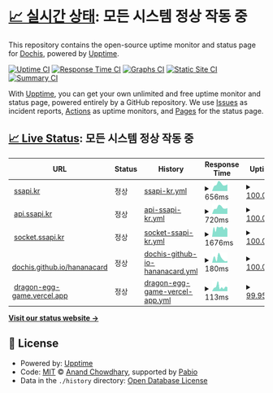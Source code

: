 # [📈 실시간 상태](https://DOCHIS.github.io/status): <!--live status--> **모든 시스템 정상 작동 중**

This repository contains the open-source uptime monitor and status page for [Dochis](http://dochis.net), powered by [Upptime](https://github.com/upptime/upptime).

[![Uptime CI](https://github.com/DOCHIS/status/workflows/Uptime%20CI/badge.svg)](https://github.com/DOCHIS/status/actions?query=workflow%3A%22Uptime+CI%22)
[![Response Time CI](https://github.com/DOCHIS/status/workflows/Response%20Time%20CI/badge.svg)](https://github.com/DOCHIS/status/actions?query=workflow%3A%22Response+Time+CI%22)
[![Graphs CI](https://github.com/DOCHIS/status/workflows/Graphs%20CI/badge.svg)](https://github.com/DOCHIS/status/actions?query=workflow%3A%22Graphs+CI%22)
[![Static Site CI](https://github.com/DOCHIS/status/workflows/Static%20Site%20CI/badge.svg)](https://github.com/DOCHIS/status/actions?query=workflow%3A%22Static+Site+CI%22)
[![Summary CI](https://github.com/DOCHIS/status/workflows/Summary%20CI/badge.svg)](https://github.com/DOCHIS/status/actions?query=workflow%3A%22Summary+CI%22)

With [Upptime](https://upptime.js.org), you can get your own unlimited and free uptime monitor and status page, powered entirely by a GitHub repository. We use [Issues](https://github.com/DOCHIS/status/issues) as incident reports, [Actions](https://github.com/DOCHIS/status/actions) as uptime monitors, and [Pages](https://DOCHIS.github.io/status) for the status page.

## [📈 Live Status](https://demo.upptime.js.org): <!--live status--> **모든 시스템 정상 작동 중**

<!--start: status pages-->
<!-- This summary is generated by Upptime (https://github.com/upptime/upptime) -->
<!-- Do not edit this manually, your changes will be overwritten -->
<!-- prettier-ignore -->
| URL | Status | History | Response Time | Uptime |
| --- | ------ | ------- | ------------- | ------ |
| <img alt="" src="https://icons.duckduckgo.com/ip3/ssapi.kr.ico" height="13"> [ssapi.kr](https://ssapi.kr/) | 정상 | [ssapi-kr.yml](https://github.com/DOCHIS/status/commits/HEAD/history/ssapi-kr.yml) | <details><summary><img alt="Response time graph" src="./graphs/ssapi-kr/response-time-week.png" height="20"> 656ms</summary><br><a href="https://DOCHIS.github.io/status/history/ssapi-kr"><img alt="Response time 830" src="https://img.shields.io/endpoint?url=https%3A%2F%2Fraw.githubusercontent.com%2FDOCHIS%2Fstatus%2FHEAD%2Fapi%2Fssapi-kr%2Fresponse-time.json"></a><br><a href="https://DOCHIS.github.io/status/history/ssapi-kr"><img alt="24-hour response time 634" src="https://img.shields.io/endpoint?url=https%3A%2F%2Fraw.githubusercontent.com%2FDOCHIS%2Fstatus%2FHEAD%2Fapi%2Fssapi-kr%2Fresponse-time-day.json"></a><br><a href="https://DOCHIS.github.io/status/history/ssapi-kr"><img alt="7-day response time 656" src="https://img.shields.io/endpoint?url=https%3A%2F%2Fraw.githubusercontent.com%2FDOCHIS%2Fstatus%2FHEAD%2Fapi%2Fssapi-kr%2Fresponse-time-week.json"></a><br><a href="https://DOCHIS.github.io/status/history/ssapi-kr"><img alt="30-day response time 700" src="https://img.shields.io/endpoint?url=https%3A%2F%2Fraw.githubusercontent.com%2FDOCHIS%2Fstatus%2FHEAD%2Fapi%2Fssapi-kr%2Fresponse-time-month.json"></a><br><a href="https://DOCHIS.github.io/status/history/ssapi-kr"><img alt="1-year response time 830" src="https://img.shields.io/endpoint?url=https%3A%2F%2Fraw.githubusercontent.com%2FDOCHIS%2Fstatus%2FHEAD%2Fapi%2Fssapi-kr%2Fresponse-time-year.json"></a></details> | <details><summary><a href="https://DOCHIS.github.io/status/history/ssapi-kr">100.00%</a></summary><a href="https://DOCHIS.github.io/status/history/ssapi-kr"><img alt="All-time uptime 99.89%" src="https://img.shields.io/endpoint?url=https%3A%2F%2Fraw.githubusercontent.com%2FDOCHIS%2Fstatus%2FHEAD%2Fapi%2Fssapi-kr%2Fuptime.json"></a><br><a href="https://DOCHIS.github.io/status/history/ssapi-kr"><img alt="24-hour uptime 100.00%" src="https://img.shields.io/endpoint?url=https%3A%2F%2Fraw.githubusercontent.com%2FDOCHIS%2Fstatus%2FHEAD%2Fapi%2Fssapi-kr%2Fuptime-day.json"></a><br><a href="https://DOCHIS.github.io/status/history/ssapi-kr"><img alt="7-day uptime 100.00%" src="https://img.shields.io/endpoint?url=https%3A%2F%2Fraw.githubusercontent.com%2FDOCHIS%2Fstatus%2FHEAD%2Fapi%2Fssapi-kr%2Fuptime-week.json"></a><br><a href="https://DOCHIS.github.io/status/history/ssapi-kr"><img alt="30-day uptime 100.00%" src="https://img.shields.io/endpoint?url=https%3A%2F%2Fraw.githubusercontent.com%2FDOCHIS%2Fstatus%2FHEAD%2Fapi%2Fssapi-kr%2Fuptime-month.json"></a><br><a href="https://DOCHIS.github.io/status/history/ssapi-kr"><img alt="1-year uptime 99.89%" src="https://img.shields.io/endpoint?url=https%3A%2F%2Fraw.githubusercontent.com%2FDOCHIS%2Fstatus%2FHEAD%2Fapi%2Fssapi-kr%2Fuptime-year.json"></a></details>
| <img alt="" src="https://icons.duckduckgo.com/ip3/api.ssapi.kr.ico" height="13"> [api.ssapi.kr](http://api.ssapi.kr/status/database) | 정상 | [api-ssapi-kr.yml](https://github.com/DOCHIS/status/commits/HEAD/history/api-ssapi-kr.yml) | <details><summary><img alt="Response time graph" src="./graphs/api-ssapi-kr/response-time-week.png" height="20"> 720ms</summary><br><a href="https://DOCHIS.github.io/status/history/api-ssapi-kr"><img alt="Response time 795" src="https://img.shields.io/endpoint?url=https%3A%2F%2Fraw.githubusercontent.com%2FDOCHIS%2Fstatus%2FHEAD%2Fapi%2Fapi-ssapi-kr%2Fresponse-time.json"></a><br><a href="https://DOCHIS.github.io/status/history/api-ssapi-kr"><img alt="24-hour response time 670" src="https://img.shields.io/endpoint?url=https%3A%2F%2Fraw.githubusercontent.com%2FDOCHIS%2Fstatus%2FHEAD%2Fapi%2Fapi-ssapi-kr%2Fresponse-time-day.json"></a><br><a href="https://DOCHIS.github.io/status/history/api-ssapi-kr"><img alt="7-day response time 720" src="https://img.shields.io/endpoint?url=https%3A%2F%2Fraw.githubusercontent.com%2FDOCHIS%2Fstatus%2FHEAD%2Fapi%2Fapi-ssapi-kr%2Fresponse-time-week.json"></a><br><a href="https://DOCHIS.github.io/status/history/api-ssapi-kr"><img alt="30-day response time 713" src="https://img.shields.io/endpoint?url=https%3A%2F%2Fraw.githubusercontent.com%2FDOCHIS%2Fstatus%2FHEAD%2Fapi%2Fapi-ssapi-kr%2Fresponse-time-month.json"></a><br><a href="https://DOCHIS.github.io/status/history/api-ssapi-kr"><img alt="1-year response time 805" src="https://img.shields.io/endpoint?url=https%3A%2F%2Fraw.githubusercontent.com%2FDOCHIS%2Fstatus%2FHEAD%2Fapi%2Fapi-ssapi-kr%2Fresponse-time-year.json"></a></details> | <details><summary><a href="https://DOCHIS.github.io/status/history/api-ssapi-kr">100.00%</a></summary><a href="https://DOCHIS.github.io/status/history/api-ssapi-kr"><img alt="All-time uptime 99.93%" src="https://img.shields.io/endpoint?url=https%3A%2F%2Fraw.githubusercontent.com%2FDOCHIS%2Fstatus%2FHEAD%2Fapi%2Fapi-ssapi-kr%2Fuptime.json"></a><br><a href="https://DOCHIS.github.io/status/history/api-ssapi-kr"><img alt="24-hour uptime 100.00%" src="https://img.shields.io/endpoint?url=https%3A%2F%2Fraw.githubusercontent.com%2FDOCHIS%2Fstatus%2FHEAD%2Fapi%2Fapi-ssapi-kr%2Fuptime-day.json"></a><br><a href="https://DOCHIS.github.io/status/history/api-ssapi-kr"><img alt="7-day uptime 100.00%" src="https://img.shields.io/endpoint?url=https%3A%2F%2Fraw.githubusercontent.com%2FDOCHIS%2Fstatus%2FHEAD%2Fapi%2Fapi-ssapi-kr%2Fuptime-week.json"></a><br><a href="https://DOCHIS.github.io/status/history/api-ssapi-kr"><img alt="30-day uptime 100.00%" src="https://img.shields.io/endpoint?url=https%3A%2F%2Fraw.githubusercontent.com%2FDOCHIS%2Fstatus%2FHEAD%2Fapi%2Fapi-ssapi-kr%2Fuptime-month.json"></a><br><a href="https://DOCHIS.github.io/status/history/api-ssapi-kr"><img alt="1-year uptime 99.93%" src="https://img.shields.io/endpoint?url=https%3A%2F%2Fraw.githubusercontent.com%2FDOCHIS%2Fstatus%2FHEAD%2Fapi%2Fapi-ssapi-kr%2Fuptime-year.json"></a></details>
| <img alt="" src="https://icons.duckduckgo.com/ip3/api.ssapi.kr.ico" height="13"> [socket.ssapi.kr](http://api.ssapi.kr/status/socket) | 정상 | [socket-ssapi-kr.yml](https://github.com/DOCHIS/status/commits/HEAD/history/socket-ssapi-kr.yml) | <details><summary><img alt="Response time graph" src="./graphs/socket-ssapi-kr/response-time-week.png" height="20"> 1676ms</summary><br><a href="https://DOCHIS.github.io/status/history/socket-ssapi-kr"><img alt="Response time 1287" src="https://img.shields.io/endpoint?url=https%3A%2F%2Fraw.githubusercontent.com%2FDOCHIS%2Fstatus%2FHEAD%2Fapi%2Fsocket-ssapi-kr%2Fresponse-time.json"></a><br><a href="https://DOCHIS.github.io/status/history/socket-ssapi-kr"><img alt="24-hour response time 1509" src="https://img.shields.io/endpoint?url=https%3A%2F%2Fraw.githubusercontent.com%2FDOCHIS%2Fstatus%2FHEAD%2Fapi%2Fsocket-ssapi-kr%2Fresponse-time-day.json"></a><br><a href="https://DOCHIS.github.io/status/history/socket-ssapi-kr"><img alt="7-day response time 1676" src="https://img.shields.io/endpoint?url=https%3A%2F%2Fraw.githubusercontent.com%2FDOCHIS%2Fstatus%2FHEAD%2Fapi%2Fsocket-ssapi-kr%2Fresponse-time-week.json"></a><br><a href="https://DOCHIS.github.io/status/history/socket-ssapi-kr"><img alt="30-day response time 1770" src="https://img.shields.io/endpoint?url=https%3A%2F%2Fraw.githubusercontent.com%2FDOCHIS%2Fstatus%2FHEAD%2Fapi%2Fsocket-ssapi-kr%2Fresponse-time-month.json"></a><br><a href="https://DOCHIS.github.io/status/history/socket-ssapi-kr"><img alt="1-year response time 1292" src="https://img.shields.io/endpoint?url=https%3A%2F%2Fraw.githubusercontent.com%2FDOCHIS%2Fstatus%2FHEAD%2Fapi%2Fsocket-ssapi-kr%2Fresponse-time-year.json"></a></details> | <details><summary><a href="https://DOCHIS.github.io/status/history/socket-ssapi-kr">100.00%</a></summary><a href="https://DOCHIS.github.io/status/history/socket-ssapi-kr"><img alt="All-time uptime 99.92%" src="https://img.shields.io/endpoint?url=https%3A%2F%2Fraw.githubusercontent.com%2FDOCHIS%2Fstatus%2FHEAD%2Fapi%2Fsocket-ssapi-kr%2Fuptime.json"></a><br><a href="https://DOCHIS.github.io/status/history/socket-ssapi-kr"><img alt="24-hour uptime 100.00%" src="https://img.shields.io/endpoint?url=https%3A%2F%2Fraw.githubusercontent.com%2FDOCHIS%2Fstatus%2FHEAD%2Fapi%2Fsocket-ssapi-kr%2Fuptime-day.json"></a><br><a href="https://DOCHIS.github.io/status/history/socket-ssapi-kr"><img alt="7-day uptime 100.00%" src="https://img.shields.io/endpoint?url=https%3A%2F%2Fraw.githubusercontent.com%2FDOCHIS%2Fstatus%2FHEAD%2Fapi%2Fsocket-ssapi-kr%2Fuptime-week.json"></a><br><a href="https://DOCHIS.github.io/status/history/socket-ssapi-kr"><img alt="30-day uptime 99.92%" src="https://img.shields.io/endpoint?url=https%3A%2F%2Fraw.githubusercontent.com%2FDOCHIS%2Fstatus%2FHEAD%2Fapi%2Fsocket-ssapi-kr%2Fuptime-month.json"></a><br><a href="https://DOCHIS.github.io/status/history/socket-ssapi-kr"><img alt="1-year uptime 99.92%" src="https://img.shields.io/endpoint?url=https%3A%2F%2Fraw.githubusercontent.com%2FDOCHIS%2Fstatus%2FHEAD%2Fapi%2Fsocket-ssapi-kr%2Fuptime-year.json"></a></details>
| <img alt="" src="https://icons.duckduckgo.com/ip3/dochis.github.io.ico" height="13"> [dochis.github.io/hananacard](https://dochis.github.io/hananacard) | 정상 | [dochis-github-io-hananacard.yml](https://github.com/DOCHIS/status/commits/HEAD/history/dochis-github-io-hananacard.yml) | <details><summary><img alt="Response time graph" src="./graphs/dochis-github-io-hananacard/response-time-week.png" height="20"> 180ms</summary><br><a href="https://DOCHIS.github.io/status/history/dochis-github-io-hananacard"><img alt="Response time 137" src="https://img.shields.io/endpoint?url=https%3A%2F%2Fraw.githubusercontent.com%2FDOCHIS%2Fstatus%2FHEAD%2Fapi%2Fdochis-github-io-hananacard%2Fresponse-time.json"></a><br><a href="https://DOCHIS.github.io/status/history/dochis-github-io-hananacard"><img alt="24-hour response time 78" src="https://img.shields.io/endpoint?url=https%3A%2F%2Fraw.githubusercontent.com%2FDOCHIS%2Fstatus%2FHEAD%2Fapi%2Fdochis-github-io-hananacard%2Fresponse-time-day.json"></a><br><a href="https://DOCHIS.github.io/status/history/dochis-github-io-hananacard"><img alt="7-day response time 180" src="https://img.shields.io/endpoint?url=https%3A%2F%2Fraw.githubusercontent.com%2FDOCHIS%2Fstatus%2FHEAD%2Fapi%2Fdochis-github-io-hananacard%2Fresponse-time-week.json"></a><br><a href="https://DOCHIS.github.io/status/history/dochis-github-io-hananacard"><img alt="30-day response time 153" src="https://img.shields.io/endpoint?url=https%3A%2F%2Fraw.githubusercontent.com%2FDOCHIS%2Fstatus%2FHEAD%2Fapi%2Fdochis-github-io-hananacard%2Fresponse-time-month.json"></a><br><a href="https://DOCHIS.github.io/status/history/dochis-github-io-hananacard"><img alt="1-year response time 136" src="https://img.shields.io/endpoint?url=https%3A%2F%2Fraw.githubusercontent.com%2FDOCHIS%2Fstatus%2FHEAD%2Fapi%2Fdochis-github-io-hananacard%2Fresponse-time-year.json"></a></details> | <details><summary><a href="https://DOCHIS.github.io/status/history/dochis-github-io-hananacard">100.00%</a></summary><a href="https://DOCHIS.github.io/status/history/dochis-github-io-hananacard"><img alt="All-time uptime 100.00%" src="https://img.shields.io/endpoint?url=https%3A%2F%2Fraw.githubusercontent.com%2FDOCHIS%2Fstatus%2FHEAD%2Fapi%2Fdochis-github-io-hananacard%2Fuptime.json"></a><br><a href="https://DOCHIS.github.io/status/history/dochis-github-io-hananacard"><img alt="24-hour uptime 100.00%" src="https://img.shields.io/endpoint?url=https%3A%2F%2Fraw.githubusercontent.com%2FDOCHIS%2Fstatus%2FHEAD%2Fapi%2Fdochis-github-io-hananacard%2Fuptime-day.json"></a><br><a href="https://DOCHIS.github.io/status/history/dochis-github-io-hananacard"><img alt="7-day uptime 100.00%" src="https://img.shields.io/endpoint?url=https%3A%2F%2Fraw.githubusercontent.com%2FDOCHIS%2Fstatus%2FHEAD%2Fapi%2Fdochis-github-io-hananacard%2Fuptime-week.json"></a><br><a href="https://DOCHIS.github.io/status/history/dochis-github-io-hananacard"><img alt="30-day uptime 100.00%" src="https://img.shields.io/endpoint?url=https%3A%2F%2Fraw.githubusercontent.com%2FDOCHIS%2Fstatus%2FHEAD%2Fapi%2Fdochis-github-io-hananacard%2Fuptime-month.json"></a><br><a href="https://DOCHIS.github.io/status/history/dochis-github-io-hananacard"><img alt="1-year uptime 100.00%" src="https://img.shields.io/endpoint?url=https%3A%2F%2Fraw.githubusercontent.com%2FDOCHIS%2Fstatus%2FHEAD%2Fapi%2Fdochis-github-io-hananacard%2Fuptime-year.json"></a></details>
| <img alt="" src="https://icons.duckduckgo.com/ip3/dragon-egg-game.vercel.app.ico" height="13"> [dragon-egg-game.vercel.app](https://dragon-egg-game.vercel.app) | 정상 | [dragon-egg-game-vercel-app.yml](https://github.com/DOCHIS/status/commits/HEAD/history/dragon-egg-game-vercel-app.yml) | <details><summary><img alt="Response time graph" src="./graphs/dragon-egg-game-vercel-app/response-time-week.png" height="20"> 113ms</summary><br><a href="https://DOCHIS.github.io/status/history/dragon-egg-game-vercel-app"><img alt="Response time 132" src="https://img.shields.io/endpoint?url=https%3A%2F%2Fraw.githubusercontent.com%2FDOCHIS%2Fstatus%2FHEAD%2Fapi%2Fdragon-egg-game-vercel-app%2Fresponse-time.json"></a><br><a href="https://DOCHIS.github.io/status/history/dragon-egg-game-vercel-app"><img alt="24-hour response time 83" src="https://img.shields.io/endpoint?url=https%3A%2F%2Fraw.githubusercontent.com%2FDOCHIS%2Fstatus%2FHEAD%2Fapi%2Fdragon-egg-game-vercel-app%2Fresponse-time-day.json"></a><br><a href="https://DOCHIS.github.io/status/history/dragon-egg-game-vercel-app"><img alt="7-day response time 113" src="https://img.shields.io/endpoint?url=https%3A%2F%2Fraw.githubusercontent.com%2FDOCHIS%2Fstatus%2FHEAD%2Fapi%2Fdragon-egg-game-vercel-app%2Fresponse-time-week.json"></a><br><a href="https://DOCHIS.github.io/status/history/dragon-egg-game-vercel-app"><img alt="30-day response time 155" src="https://img.shields.io/endpoint?url=https%3A%2F%2Fraw.githubusercontent.com%2FDOCHIS%2Fstatus%2FHEAD%2Fapi%2Fdragon-egg-game-vercel-app%2Fresponse-time-month.json"></a><br><a href="https://DOCHIS.github.io/status/history/dragon-egg-game-vercel-app"><img alt="1-year response time 130" src="https://img.shields.io/endpoint?url=https%3A%2F%2Fraw.githubusercontent.com%2FDOCHIS%2Fstatus%2FHEAD%2Fapi%2Fdragon-egg-game-vercel-app%2Fresponse-time-year.json"></a></details> | <details><summary><a href="https://DOCHIS.github.io/status/history/dragon-egg-game-vercel-app">99.95%</a></summary><a href="https://DOCHIS.github.io/status/history/dragon-egg-game-vercel-app"><img alt="All-time uptime 99.70%" src="https://img.shields.io/endpoint?url=https%3A%2F%2Fraw.githubusercontent.com%2FDOCHIS%2Fstatus%2FHEAD%2Fapi%2Fdragon-egg-game-vercel-app%2Fuptime.json"></a><br><a href="https://DOCHIS.github.io/status/history/dragon-egg-game-vercel-app"><img alt="24-hour uptime 99.62%" src="https://img.shields.io/endpoint?url=https%3A%2F%2Fraw.githubusercontent.com%2FDOCHIS%2Fstatus%2FHEAD%2Fapi%2Fdragon-egg-game-vercel-app%2Fuptime-day.json"></a><br><a href="https://DOCHIS.github.io/status/history/dragon-egg-game-vercel-app"><img alt="7-day uptime 99.95%" src="https://img.shields.io/endpoint?url=https%3A%2F%2Fraw.githubusercontent.com%2FDOCHIS%2Fstatus%2FHEAD%2Fapi%2Fdragon-egg-game-vercel-app%2Fuptime-week.json"></a><br><a href="https://DOCHIS.github.io/status/history/dragon-egg-game-vercel-app"><img alt="30-day uptime 96.41%" src="https://img.shields.io/endpoint?url=https%3A%2F%2Fraw.githubusercontent.com%2FDOCHIS%2Fstatus%2FHEAD%2Fapi%2Fdragon-egg-game-vercel-app%2Fuptime-month.json"></a><br><a href="https://DOCHIS.github.io/status/history/dragon-egg-game-vercel-app"><img alt="1-year uptime 99.70%" src="https://img.shields.io/endpoint?url=https%3A%2F%2Fraw.githubusercontent.com%2FDOCHIS%2Fstatus%2FHEAD%2Fapi%2Fdragon-egg-game-vercel-app%2Fuptime-year.json"></a></details>

<!--end: status pages-->

[**Visit our status website →**](https://DOCHIS.github.io/status)

## 📄 License

- Powered by: [Upptime](https://github.com/upptime/upptime)
- Code: [MIT](./LICENSE) © [Anand Chowdhary](https://anandchowdhary.com), supported by [Pabio](https://pabio.com)
- Data in the `./history` directory: [Open Database License](https://opendatacommons.org/licenses/odbl/1-0/)
